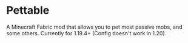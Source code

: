# Pettable

A Minecraft Fabric mod that allows you to pet most passive mobs, and some others. Currently for 1.19.4+ (Config doesn't work in 1.20).
